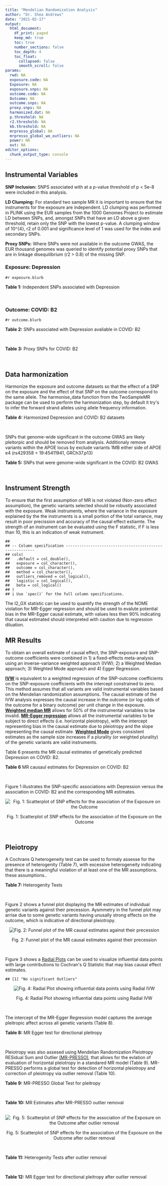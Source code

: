 ```yaml
---
title: "Mendelian Randomization Analysis"
author: "Dr. Shea Andrews"
date: "2021-02-17"
output:
  html_document:
    df_print: paged
    keep_md: true
    toc: true
    number_sections: false
    toc_depth: 4
    toc_float:
      collapsed: false
      smooth_scroll: false
params:
  rwd: NA
  exposure.code: NA
  Exposure: NA
  exposure.snps: NA
  outcome.code: NA
  Outcome: NA
  outcome.snps: NA
  proxy.snps: NA
  harmonized.dat: NA
  p.threshold: NA
  r2.threshold: NA
  kb.threshold: NA
  mrpresso_global: NA
  mrpresso_global_wo_outliers: NA
  power: NA
  out: NA
editor_options:
  chunk_output_type: console
---
```







## Instrumental Variables
**SNP Inclusion:** SNPS associated with at a p-value threshold of p < 5e-8 were included in this analysis.
<br>

**LD Clumping:** For standard two sample MR it is important to ensure that the instruments for the exposure are independent. LD clumping was performed in PLINK using the EUR samples from the 1000 Genomes Project to estimate LD between SNPs, and, amongst SNPs that have an LD above a given threshold, retain only the SNP with the lowest p-value. A clumping window of 10^{4}, r2 of 0.001 and significance level of 1 was used for the index and secondary SNPs.
<br>

**Proxy SNPs:** Where SNPs were not available in the outcome GWAS, the EUR thousand genomes was queried to identify potential proxy SNPs that are in linkage disequilibrium (r2 > 0.8) of the missing SNP.
<br>

### Exposure: Depression
`#r exposure.blurb`
<br>

**Table 1:** Independent SNPs associated with Depression
<div data-pagedtable="false">
  <script data-pagedtable-source type="application/json">
{"columns":[{"label":["SNP"],"name":[1],"type":["chr"],"align":["left"]},{"label":["CHROM"],"name":[2],"type":["dbl"],"align":["right"]},{"label":["POS"],"name":[3],"type":["dbl"],"align":["right"]},{"label":["REF"],"name":[4],"type":["chr"],"align":["left"]},{"label":["ALT"],"name":[5],"type":["chr"],"align":["left"]},{"label":["AF"],"name":[6],"type":["dbl"],"align":["right"]},{"label":["BETA"],"name":[7],"type":["dbl"],"align":["right"]},{"label":["SE"],"name":[8],"type":["dbl"],"align":["right"]},{"label":["Z"],"name":[9],"type":["dbl"],"align":["right"]},{"label":["P"],"name":[10],"type":["dbl"],"align":["right"]},{"label":["N"],"name":[11],"type":["dbl"],"align":["right"]},{"label":["TRAIT"],"name":[12],"type":["chr"],"align":["left"]}],"data":[{"1":"rs10127497","2":"1","3":"67050144","4":"A","5":"T","6":"0.1382330","7":"0.0097175","8":"0.0017084","9":"5.688071","10":"1.287064e-08","11":"322580","12":"Depression"},{"1":"rs6699744","2":"1","3":"72825144","4":"A","5":"T","6":"0.6120220","7":"0.0089463","8":"0.0012130","9":"7.375350","10":"1.640590e-13","11":"322580","12":"Depression"},{"1":"rs7548151","2":"1","3":"177026983","4":"G","5":"A","6":"0.0836238","7":"0.0125070","8":"0.0021234","9":"5.890082","10":"3.868121e-09","11":"322580","12":"Depression"},{"1":"rs30266","2":"5","3":"103972357","4":"G","5":"A","6":"0.3286880","7":"0.0077850","8":"0.0012541","9":"6.207639","10":"5.381459e-10","11":"322580","12":"Depression"},{"1":"rs11961509","2":"6","3":"28989210","4":"A","5":"G","6":"0.0572851","7":"0.0142470","8":"0.0025342","9":"5.621893","10":"1.889296e-08","11":"322580","12":"Depression"},{"1":"rs3132685","2":"6","3":"29945949","4":"G","5":"A","6":"0.1302020","7":"-0.0130550","8":"0.0017833","9":"-7.320698","10":"2.471724e-13","11":"322580","12":"Depression"},{"1":"rs112348907","2":"6","3":"73587953","4":"A","5":"G","6":"0.2959040","7":"0.0073444","8":"0.0012977","9":"5.659552","10":"1.518099e-08","11":"322580","12":"Depression"},{"1":"rs3807865","2":"7","3":"12250402","4":"G","5":"A","6":"0.4117220","7":"0.0081747","8":"0.0011930","9":"6.852221","10":"7.277798e-12","11":"322580","12":"Depression"},{"1":"rs2402273","2":"7","3":"117600424","4":"T","5":"C","6":"0.4094360","7":"0.0072069","8":"0.0012008","9":"6.001749","10":"1.952540e-09","11":"322580","12":"Depression"},{"1":"rs263575","2":"9","3":"17033840","4":"G","5":"A","6":"0.4600810","7":"-0.0065899","8":"0.0011794","9":"-5.587502","10":"2.305685e-08","11":"322580","12":"Depression"},{"1":"rs1021363","2":"10","3":"106610839","4":"A","5":"G","6":"0.6422000","7":"-0.0070386","8":"0.0012298","9":"-5.723370","10":"1.043999e-08","11":"322580","12":"Depression"},{"1":"rs10501696","2":"11","3":"88748162","4":"A","5":"G","6":"0.4987210","7":"-0.0078805","8":"0.0012074","9":"-6.526835","10":"6.729767e-11","11":"322580","12":"Depression"},{"1":"rs9530139","2":"13","3":"31847324","4":"C","5":"T","6":"0.1954640","7":"-0.0088540","8":"0.0014872","9":"-5.953470","10":"2.629662e-09","11":"322580","12":"Depression"},{"1":"rs28541419","2":"15","3":"88945878","4":"C","5":"G","6":"0.2309700","7":"-0.0078206","8":"0.0014078","9":"-5.555192","10":"2.777154e-08","11":"322580","12":"Depression"}],"options":{"columns":{"min":{},"max":[10]},"rows":{"min":[10],"max":[10]},"pages":{}}}
  </script>
</div>
<br>

### Outcome: COVID: B2
`#r outcome.blurb`
<br>

**Table 2:** SNPs associated with Depression avaliable in COVID: B2
<div data-pagedtable="false">
  <script data-pagedtable-source type="application/json">
{"columns":[{"label":["SNP"],"name":[1],"type":["chr"],"align":["left"]},{"label":["CHROM"],"name":[2],"type":["dbl"],"align":["right"]},{"label":["POS"],"name":[3],"type":["dbl"],"align":["right"]},{"label":["REF"],"name":[4],"type":["chr"],"align":["left"]},{"label":["ALT"],"name":[5],"type":["chr"],"align":["left"]},{"label":["AF"],"name":[6],"type":["dbl"],"align":["right"]},{"label":["BETA"],"name":[7],"type":["dbl"],"align":["right"]},{"label":["SE"],"name":[8],"type":["dbl"],"align":["right"]},{"label":["Z"],"name":[9],"type":["dbl"],"align":["right"]},{"label":["P"],"name":[10],"type":["dbl"],"align":["right"]},{"label":["N"],"name":[11],"type":["dbl"],"align":["right"]},{"label":["TRAIT"],"name":[12],"type":["chr"],"align":["left"]}],"data":[{"1":"rs10127497","2":"1","3":"67050144","4":"A","5":"T","6":"0.14660","7":"0.0398780","8":"0.024558","9":"1.6238293","10":"0.104400","11":"1887658","12":"COVID_B2__EUR"},{"1":"rs7548151","2":"1","3":"177026983","4":"G","5":"A","6":"0.09002","7":"-0.0850890","8":"0.029670","9":"-2.8678463","10":"0.004133","11":"1887658","12":"COVID_B2__EUR"},{"1":"rs30266","2":"5","3":"103972357","4":"G","5":"A","6":"0.31790","7":"-0.0043240","8":"0.019151","9":"-0.2257846","10":"0.821400","11":"1884429","12":"COVID_B2__EUR"},{"1":"rs11961509","2":"6","3":"28989210","4":"A","5":"G","6":"0.05329","7":"0.0733060","8":"0.035049","9":"2.0915290","10":"0.036480","11":"1887658","12":"COVID_B2__EUR"},{"1":"rs3132685","2":"6","3":"29945949","4":"G","5":"A","6":"0.10410","7":"0.0216750","8":"0.033145","9":"0.6539448","10":"0.513200","11":"1681173","12":"COVID_B2__EUR"},{"1":"rs112348907","2":"6","3":"73587953","4":"A","5":"G","6":"0.29860","7":"0.0261040","8":"0.020980","9":"1.2442326","10":"0.213400","11":"1877602","12":"COVID_B2__EUR"},{"1":"rs3807865","2":"7","3":"12250402","4":"G","5":"A","6":"0.39740","7":"-0.0098722","8":"0.018177","9":"-0.5431149","10":"0.587000","11":"1885042","12":"COVID_B2__EUR"},{"1":"rs2402273","2":"7","3":"117600424","4":"T","5":"C","6":"0.44830","7":"-0.0299010","8":"0.020111","9":"-1.4867983","10":"0.137100","11":"1874986","12":"COVID_B2__EUR"},{"1":"rs263575","2":"9","3":"17033840","4":"G","5":"A","6":"0.45600","7":"0.0345790","8":"0.017521","9":"1.9735746","10":"0.048430","11":"1887658","12":"COVID_B2__EUR"},{"1":"rs1021363","2":"10","3":"106610839","4":"A","5":"G","6":"0.65670","7":"-0.0155500","8":"0.018794","9":"-0.8273917","10":"0.408000","11":"1885042","12":"COVID_B2__EUR"},{"1":"rs10501696","2":"11","3":"88748162","4":"A","5":"G","6":"0.48420","7":"-0.0106380","8":"0.020251","9":"-0.5253074","10":"0.599400","11":"1874365","12":"COVID_B2__EUR"},{"1":"rs9530139","2":"13","3":"31847324","4":"C","5":"T","6":"0.20300","7":"0.0416040","8":"0.024402","9":"1.7049422","10":"0.088210","11":"1877602","12":"COVID_B2__EUR"},{"1":"rs28541419","2":"15","3":"88945878","4":"C","5":"G","6":"0.22230","7":"0.0583400","8":"0.024020","9":"2.4288093","10":"0.015150","11":"1874365","12":"COVID_B2__EUR"},{"1":"rs6699744","2":"NA","3":"NA","4":"NA","5":"NA","6":"NA","7":"NA","8":"NA","9":"NA","10":"NA","11":"NA","12":"NA"}],"options":{"columns":{"min":{},"max":[10]},"rows":{"min":[10],"max":[10]},"pages":{}}}
  </script>
</div>
<br>

**Table 3:** Proxy SNPs for COVID: B2
<div data-pagedtable="false">
  <script data-pagedtable-source type="application/json">
{"columns":[{"label":["target_snp"],"name":[1],"type":["chr"],"align":["left"]},{"label":["proxy_snp"],"name":[2],"type":["chr"],"align":["left"]},{"label":["ld.r2"],"name":[3],"type":["dbl"],"align":["right"]},{"label":["Dprime"],"name":[4],"type":["dbl"],"align":["right"]},{"label":["PHASE"],"name":[5],"type":["chr"],"align":["left"]},{"label":["X12"],"name":[6],"type":["lgl"],"align":["right"]},{"label":["CHROM"],"name":[7],"type":["dbl"],"align":["right"]},{"label":["POS"],"name":[8],"type":["dbl"],"align":["right"]},{"label":["REF.proxy"],"name":[9],"type":["lgl"],"align":["right"]},{"label":["ALT.proxy"],"name":[10],"type":["chr"],"align":["left"]},{"label":["AF"],"name":[11],"type":["dbl"],"align":["right"]},{"label":["BETA"],"name":[12],"type":["dbl"],"align":["right"]},{"label":["SE"],"name":[13],"type":["dbl"],"align":["right"]},{"label":["Z"],"name":[14],"type":["dbl"],"align":["right"]},{"label":["P"],"name":[15],"type":["dbl"],"align":["right"]},{"label":["N"],"name":[16],"type":["dbl"],"align":["right"]},{"label":["TRAIT"],"name":[17],"type":["chr"],"align":["left"]},{"label":["ref"],"name":[18],"type":["chr"],"align":["left"]},{"label":["ref.proxy"],"name":[19],"type":["lgl"],"align":["right"]},{"label":["alt"],"name":[20],"type":["lgl"],"align":["right"]},{"label":["alt.proxy"],"name":[21],"type":["chr"],"align":["left"]},{"label":["ALT"],"name":[22],"type":["lgl"],"align":["right"]},{"label":["REF"],"name":[23],"type":["chr"],"align":["left"]},{"label":["proxy.outcome"],"name":[24],"type":["lgl"],"align":["right"]}],"data":[{"1":"rs6699744","2":"rs2012697","3":"1","4":"1","5":"AT/TC","6":"NA","7":"1","8":"72819612","9":"TRUE","10":"C","11":"0.6069","12":"-0.0072287","13":"0.019401","14":"-0.3725942","15":"0.7095","16":"1203400","17":"COVID_B2__EUR","18":"A","19":"TRUE","20":"TRUE","21":"C","22":"TRUE","23":"A","24":"TRUE"}],"options":{"columns":{"min":{},"max":[10]},"rows":{"min":[10],"max":[10]},"pages":{}}}
  </script>
</div>
<br>

## Data harmonization
Harmonize the exposure and outcome datasets so that the effect of a SNP on the exposure and the effect of that SNP on the outcome correspond to the same allele. The harmonise_data function from the TwoSampleMR package can be used to perform the harmonization step, by default it try's to infer the forward strand alleles using allele frequency information.
<br>

**Table 4:** Harmonized Depression and COVID: B2 datasets
<div data-pagedtable="false">
  <script data-pagedtable-source type="application/json">
{"columns":[{"label":["SNP"],"name":[1],"type":["chr"],"align":["left"]},{"label":["effect_allele.exposure"],"name":[2],"type":["chr"],"align":["left"]},{"label":["other_allele.exposure"],"name":[3],"type":["chr"],"align":["left"]},{"label":["effect_allele.outcome"],"name":[4],"type":["chr"],"align":["left"]},{"label":["other_allele.outcome"],"name":[5],"type":["chr"],"align":["left"]},{"label":["beta.exposure"],"name":[6],"type":["dbl"],"align":["right"]},{"label":["beta.outcome"],"name":[7],"type":["dbl"],"align":["right"]},{"label":["eaf.exposure"],"name":[8],"type":["dbl"],"align":["right"]},{"label":["eaf.outcome"],"name":[9],"type":["dbl"],"align":["right"]},{"label":["remove"],"name":[10],"type":["lgl"],"align":["right"]},{"label":["palindromic"],"name":[11],"type":["lgl"],"align":["right"]},{"label":["ambiguous"],"name":[12],"type":["lgl"],"align":["right"]},{"label":["id.outcome"],"name":[13],"type":["chr"],"align":["left"]},{"label":["chr.outcome"],"name":[14],"type":["dbl"],"align":["right"]},{"label":["pos.outcome"],"name":[15],"type":["dbl"],"align":["right"]},{"label":["se.outcome"],"name":[16],"type":["dbl"],"align":["right"]},{"label":["z.outcome"],"name":[17],"type":["dbl"],"align":["right"]},{"label":["pval.outcome"],"name":[18],"type":["dbl"],"align":["right"]},{"label":["samplesize.outcome"],"name":[19],"type":["dbl"],"align":["right"]},{"label":["outcome"],"name":[20],"type":["chr"],"align":["left"]},{"label":["mr_keep.outcome"],"name":[21],"type":["lgl"],"align":["right"]},{"label":["pval_origin.outcome"],"name":[22],"type":["chr"],"align":["left"]},{"label":["chr.exposure"],"name":[23],"type":["dbl"],"align":["right"]},{"label":["pos.exposure"],"name":[24],"type":["dbl"],"align":["right"]},{"label":["se.exposure"],"name":[25],"type":["dbl"],"align":["right"]},{"label":["z.exposure"],"name":[26],"type":["dbl"],"align":["right"]},{"label":["pval.exposure"],"name":[27],"type":["dbl"],"align":["right"]},{"label":["samplesize.exposure"],"name":[28],"type":["dbl"],"align":["right"]},{"label":["exposure"],"name":[29],"type":["chr"],"align":["left"]},{"label":["mr_keep.exposure"],"name":[30],"type":["lgl"],"align":["right"]},{"label":["pval_origin.exposure"],"name":[31],"type":["chr"],"align":["left"]},{"label":["id.exposure"],"name":[32],"type":["chr"],"align":["left"]},{"label":["action"],"name":[33],"type":["dbl"],"align":["right"]},{"label":["mr_keep"],"name":[34],"type":["lgl"],"align":["right"]},{"label":["pt"],"name":[35],"type":["dbl"],"align":["right"]},{"label":["pleitropy_keep"],"name":[36],"type":["lgl"],"align":["right"]},{"label":["mrpresso_RSSobs"],"name":[37],"type":["dbl"],"align":["right"]},{"label":["mrpresso_pval"],"name":[38],"type":["dbl"],"align":["right"]},{"label":["mrpresso_keep"],"name":[39],"type":["lgl"],"align":["right"]}],"data":[{"1":"rs10127497","2":"T","3":"A","4":"T","5":"A","6":"0.0097175","7":"0.0398780","8":"0.1382330","9":"0.14660","10":"FALSE","11":"TRUE","12":"FALSE","13":"xUOIbd","14":"1","15":"67050144","16":"0.024558","17":"1.6238293","18":"0.104400","19":"1887658","20":"covidhgi2020B2v5alleur","21":"TRUE","22":"reported","23":"1","24":"67050144","25":"0.0017084","26":"5.688071","27":"1.287064e-08","28":"322580","29":"Howard2018dep","30":"TRUE","31":"reported","32":"CMHJpC","33":"2","34":"TRUE","35":"5e-08","36":"TRUE","37":"2.891029e-03","38":"0.4340","39":"TRUE"},{"1":"rs1021363","2":"G","3":"A","4":"G","5":"A","6":"-0.0070386","7":"-0.0155500","8":"0.6422000","9":"0.65670","10":"FALSE","11":"FALSE","12":"FALSE","13":"xUOIbd","14":"10","15":"106610839","16":"0.018794","17":"-0.8273917","18":"0.408000","19":"1885042","20":"covidhgi2020B2v5alleur","21":"TRUE","22":"reported","23":"10","24":"106610839","25":"0.0012298","26":"-5.723370","27":"1.043999e-08","28":"322580","29":"Howard2018dep","30":"TRUE","31":"reported","32":"CMHJpC","33":"2","34":"TRUE","35":"5e-08","36":"TRUE","37":"5.938150e-04","38":"1.0000","39":"TRUE"},{"1":"rs10501696","2":"G","3":"A","4":"G","5":"A","6":"-0.0078805","7":"-0.0106380","8":"0.4987210","9":"0.48420","10":"FALSE","11":"FALSE","12":"FALSE","13":"xUOIbd","14":"11","15":"88748162","16":"0.020251","17":"-0.5253074","18":"0.599400","19":"1874365","20":"covidhgi2020B2v5alleur","21":"TRUE","22":"reported","23":"11","24":"88748162","25":"0.0012074","26":"-6.526835","27":"6.729767e-11","28":"322580","29":"Howard2018dep","30":"TRUE","31":"reported","32":"CMHJpC","33":"2","34":"TRUE","35":"5e-08","36":"TRUE","37":"4.060895e-04","38":"1.0000","39":"TRUE"},{"1":"rs112348907","2":"G","3":"A","4":"G","5":"A","6":"0.0073444","7":"0.0261040","8":"0.2959040","9":"0.29860","10":"FALSE","11":"FALSE","12":"FALSE","13":"xUOIbd","14":"6","15":"73587953","16":"0.020980","17":"1.2442326","18":"0.213400","19":"1877602","20":"covidhgi2020B2v5alleur","21":"TRUE","22":"reported","23":"6","24":"73587953","25":"0.0012977","26":"5.659552","27":"1.518099e-08","28":"322580","29":"Howard2018dep","30":"TRUE","31":"reported","32":"CMHJpC","33":"2","34":"TRUE","35":"5e-08","36":"TRUE","37":"1.273003e-03","38":"1.0000","39":"TRUE"},{"1":"rs11961509","2":"G","3":"A","4":"G","5":"A","6":"0.0142470","7":"0.0733060","8":"0.0572851","9":"0.05329","10":"FALSE","11":"FALSE","12":"FALSE","13":"xUOIbd","14":"6","15":"28989210","16":"0.035049","17":"2.0915290","18":"0.036480","19":"1887658","20":"covidhgi2020B2v5alleur","21":"TRUE","22":"reported","23":"6","24":"28989210","25":"0.0025342","26":"5.621893","27":"1.889296e-08","28":"322580","29":"Howard2018dep","30":"TRUE","31":"reported","32":"CMHJpC","33":"2","34":"TRUE","35":"5e-08","36":"TRUE","37":"9.071591e-03","38":"0.0952","39":"TRUE"},{"1":"rs2402273","2":"C","3":"T","4":"C","5":"T","6":"0.0072069","7":"-0.0299010","8":"0.4094360","9":"0.44830","10":"FALSE","11":"FALSE","12":"FALSE","13":"xUOIbd","14":"7","15":"117600424","16":"0.020111","17":"-1.4867983","18":"0.137100","19":"1874986","20":"covidhgi2020B2v5alleur","21":"TRUE","22":"reported","23":"7","24":"117600424","25":"0.0012008","26":"6.001749","27":"1.952540e-09","28":"322580","29":"Howard2018dep","30":"TRUE","31":"reported","32":"CMHJpC","33":"2","34":"TRUE","35":"5e-08","36":"TRUE","37":"5.721158e-04","38":"1.0000","39":"TRUE"},{"1":"rs263575","2":"A","3":"G","4":"A","5":"G","6":"-0.0065899","7":"0.0345790","8":"0.4600810","9":"0.45600","10":"FALSE","11":"FALSE","12":"FALSE","13":"xUOIbd","14":"9","15":"17033840","16":"0.017521","17":"1.9735746","18":"0.048430","19":"1887658","20":"covidhgi2020B2v5alleur","21":"TRUE","22":"reported","23":"9","24":"17033840","25":"0.0011794","26":"-5.587502","27":"2.305685e-08","28":"322580","29":"Howard2018dep","30":"TRUE","31":"reported","32":"CMHJpC","33":"2","34":"TRUE","35":"5e-08","36":"TRUE","37":"8.855834e-04","38":"1.0000","39":"TRUE"},{"1":"rs28541419","2":"G","3":"C","4":"G","5":"C","6":"-0.0078206","7":"0.0583400","8":"0.2309700","9":"0.22230","10":"FALSE","11":"TRUE","12":"FALSE","13":"xUOIbd","14":"15","15":"88945878","16":"0.024020","17":"2.4288093","18":"0.015150","19":"1874365","20":"covidhgi2020B2v5alleur","21":"TRUE","22":"reported","23":"15","24":"88945878","25":"0.0014078","26":"-5.555192","27":"2.777154e-08","28":"322580","29":"Howard2018dep","30":"TRUE","31":"reported","32":"CMHJpC","33":"2","34":"TRUE","35":"5e-08","36":"TRUE","37":"2.798772e-03","38":"0.3836","39":"TRUE"},{"1":"rs30266","2":"A","3":"G","4":"A","5":"G","6":"0.0077850","7":"-0.0043240","8":"0.3286880","9":"0.31790","10":"FALSE","11":"FALSE","12":"FALSE","13":"xUOIbd","14":"5","15":"103972357","16":"0.019151","17":"-0.2257846","18":"0.821400","19":"1884429","20":"covidhgi2020B2v5alleur","21":"TRUE","22":"reported","23":"5","24":"103972357","25":"0.0012541","26":"6.207639","27":"5.381459e-10","28":"322580","29":"Howard2018dep","30":"TRUE","31":"reported","32":"CMHJpC","33":"2","34":"TRUE","35":"5e-08","36":"TRUE","37":"1.585299e-05","38":"1.0000","39":"TRUE"},{"1":"rs3132685","2":"A","3":"G","4":"A","5":"G","6":"-0.0130550","7":"0.0216750","8":"0.1302020","9":"0.10410","10":"FALSE","11":"FALSE","12":"FALSE","13":"xUOIbd","14":"6","15":"29945949","16":"0.033145","17":"0.6539448","18":"0.513200","19":"1681173","20":"covidhgi2020B2v5alleur","21":"TRUE","22":"reported","23":"6","24":"29945949","25":"0.0017833","26":"-7.320698","27":"2.471724e-13","28":"322580","29":"Howard2018dep","30":"TRUE","31":"reported","32":"CMHJpC","33":"2","34":"TRUE","35":"5e-08","36":"TRUE","37":"7.918852e-05","38":"1.0000","39":"TRUE"},{"1":"rs3807865","2":"A","3":"G","4":"A","5":"G","6":"0.0081747","7":"-0.0098722","8":"0.4117220","9":"0.39740","10":"FALSE","11":"FALSE","12":"FALSE","13":"xUOIbd","14":"7","15":"12250402","16":"0.018177","17":"-0.5431149","18":"0.587000","19":"1885042","20":"covidhgi2020B2v5alleur","21":"TRUE","22":"reported","23":"7","24":"12250402","25":"0.0011930","26":"6.852221","27":"7.277798e-12","28":"322580","29":"Howard2018dep","30":"TRUE","31":"reported","32":"CMHJpC","33":"2","34":"TRUE","35":"5e-08","36":"TRUE","37":"2.635694e-06","38":"1.0000","39":"TRUE"},{"1":"rs6699744","2":"T","3":"A","4":"T","5":"A","6":"0.0089463","7":"-0.0072287","8":"0.6120220","9":"0.60690","10":"FALSE","11":"TRUE","12":"FALSE","13":"xUOIbd","14":"1","15":"72819612","16":"0.019401","17":"-0.3725942","18":"0.709500","19":"1203400","20":"covidhgi2020B2v5alleur","21":"TRUE","22":"reported","23":"1","24":"72825144","25":"0.0012130","26":"7.375350","27":"1.640590e-13","28":"322580","29":"Howard2018dep","30":"TRUE","31":"reported","32":"CMHJpC","33":"2","34":"TRUE","35":"5e-08","36":"TRUE","37":"4.753293e-06","38":"1.0000","39":"TRUE"},{"1":"rs7548151","2":"A","3":"G","4":"A","5":"G","6":"0.0125070","7":"-0.0850890","8":"0.0836238","9":"0.09002","10":"FALSE","11":"FALSE","12":"FALSE","13":"xUOIbd","14":"1","15":"177026983","16":"0.029670","17":"-2.8678463","18":"0.004133","19":"1887658","20":"covidhgi2020B2v5alleur","21":"TRUE","22":"reported","23":"1","24":"177026983","25":"0.0021234","26":"5.890082","27":"3.868121e-09","28":"322580","29":"Howard2018dep","30":"TRUE","31":"reported","32":"CMHJpC","33":"2","34":"TRUE","35":"5e-08","36":"TRUE","37":"6.197195e-03","38":"0.1162","39":"TRUE"},{"1":"rs9530139","2":"T","3":"C","4":"T","5":"C","6":"-0.0088540","7":"0.0416040","8":"0.1954640","9":"0.20300","10":"FALSE","11":"FALSE","12":"FALSE","13":"xUOIbd","14":"13","15":"31847324","16":"0.024402","17":"1.7049422","18":"0.088210","19":"1877602","20":"covidhgi2020B2v5alleur","21":"TRUE","22":"reported","23":"13","24":"31847324","25":"0.0014872","26":"-5.953470","27":"2.629662e-09","28":"322580","29":"Howard2018dep","30":"TRUE","31":"reported","32":"CMHJpC","33":"2","34":"TRUE","35":"5e-08","36":"TRUE","37":"1.198425e-03","38":"1.0000","39":"TRUE"}],"options":{"columns":{"min":{},"max":[10]},"rows":{"min":[10],"max":[10]},"pages":{}}}
  </script>
</div>
<br>

SNPs that genome-wide significant in the outcome GWAS are likely pleitorpic and should be removed from analysis. Additionaly remove variants within the APOE locus by exclude variants 1MB either side of APOE e4 (rs429358 = 19:45411941, GRCh37.p13)
<br>


**Table 5:** SNPs that were genome-wide significant in the COVID: B2 GWAS
<div data-pagedtable="false">
  <script data-pagedtable-source type="application/json">
{"columns":[{"label":["SNP"],"name":[1],"type":["chr"],"align":["left"]},{"label":["chr.outcome"],"name":[2],"type":["dbl"],"align":["right"]},{"label":["pos.outcome"],"name":[3],"type":["dbl"],"align":["right"]},{"label":["pval.exposure"],"name":[4],"type":["dbl"],"align":["right"]},{"label":["pval.outcome"],"name":[5],"type":["dbl"],"align":["right"]}],"data":[],"options":{"columns":{"min":{},"max":[10]},"rows":{"min":[10],"max":[10]},"pages":{}}}
  </script>
</div>
<br>


## Instrument Strength
To ensure that the first assumption of MR is not violated (Non-zero effect assumption), the genetic variants selected should be robustly associated with the exposure. Weak instruments, where the variance in the exposure explained by the the instruments is a small portion of the total variance, may result in poor precission and accuracy of the causal effect estiamte. The strength of an instrument can be evaluated using the F statistic, if F is less than 10, this is an indication of weak instrument.


```
## 
## -- Column specification --------------------------------------------------------
## cols(
##   .default = col_double(),
##   exposure = col_character(),
##   outcome = col_character(),
##   method = col_character(),
##   outliers_removed = col_logical(),
##   logistic = col_logical(),
##   beta = col_logical()
## )
## i Use `spec()` for the full column specifications.
```

<div data-pagedtable="false">
  <script data-pagedtable-source type="application/json">
{"columns":[{"label":["outliers_removed"],"name":[1],"type":["lgl"],"align":["right"]},{"label":["pve.exposure"],"name":[2],"type":["dbl"],"align":["right"]},{"label":["F"],"name":[3],"type":["dbl"],"align":["right"]},{"label":["Alpha"],"name":[4],"type":["dbl"],"align":["right"]},{"label":["NCP"],"name":[5],"type":["dbl"],"align":["right"]},{"label":["Power"],"name":[6],"type":["dbl"],"align":["right"]}],"data":[{"1":"FALSE","2":"0.001650927","3":"38.10084","4":"0.05","5":"2.393238","6":"0.3400466"}],"options":{"columns":{"min":{},"max":[10]},"rows":{"min":[10],"max":[10]},"pages":{}}}
  </script>
</div>

The I2_GX statistic can be used to quantify the strength of the NOME violation for MR-Egger regression and should be used to evalute potential bias in the MR-Egger causal estimate, with values less then 90% indicating that causal estimated should interpreted with caution due to regression diluation.

<div data-pagedtable="false">
  <script data-pagedtable-source type="application/json">
{"columns":[{"label":["outliers_removed"],"name":[1],"type":["lgl"],"align":["right"]},{"label":["Isq_gx"],"name":[2],"type":["dbl"],"align":["right"]}],"data":[{"1":"FALSE","2":"0"},{"1":"TRUE","2":"NA"}],"options":{"columns":{"min":{},"max":[10]},"rows":{"min":[10],"max":[10]},"pages":{}}}
  </script>
</div>


## MR Results
To obtain an overall estimate of causal effect, the SNP-exposure and SNP-outcome coefficients were combined in 1) a fixed-effects meta-analysis using an inverse-variance weighted approach (IVW); 2) a Weighted Median approach; 3) Weighted Mode approach and 4) Egger Regression.


[**IVW**](https://doi.org/10.1002/gepi.21758) is equivalent to a weighted regression of the SNP-outcome coefficients on the SNP-exposure coefficients with the intercept constrained to zero. This method assumes that all variants are valid instrumental variables based on the Mendelian randomization assumptions. The causal estimate of the IVW analysis expresses the causal increase in the outcome (or log odds of the outcome for a binary outcome) per unit change in the exposure. [**Weighted median MR**](https://doi.org/10.1002/gepi.21965) allows for 50% of the instrumental variables to be invalid. [**MR-Egger regression**](https://doi.org/10.1093/ije/dyw220) allows all the instrumental variables to be subject to direct effects (i.e. horizontal pleiotropy), with the intercept representing bias in the causal estimate due to pleiotropy and the slope representing the causal estimate. [**Weighted Mode**](https://doi.org/10.1093/ije/dyx102) gives consistent estimates as the sample size increases if a plurality (or weighted plurality) of the genetic variants are valid instruments.
<br>



Table 6 presents the MR causal estimates of genetically predicted Depression on COVID: B2.
<br>

**Table 6** MR causaul estimates for Depression on COVID: B2
<div data-pagedtable="false">
  <script data-pagedtable-source type="application/json">
{"columns":[{"label":["id.exposure"],"name":[1],"type":["chr"],"align":["left"]},{"label":["id.outcome"],"name":[2],"type":["chr"],"align":["left"]},{"label":["outcome"],"name":[3],"type":["chr"],"align":["left"]},{"label":["exposure"],"name":[4],"type":["chr"],"align":["left"]},{"label":["method"],"name":[5],"type":["chr"],"align":["left"]},{"label":["nsnp"],"name":[6],"type":["int"],"align":["right"]},{"label":["b"],"name":[7],"type":["dbl"],"align":["right"]},{"label":["se"],"name":[8],"type":["dbl"],"align":["right"]},{"label":["pval"],"name":[9],"type":["dbl"],"align":["right"]}],"data":[{"1":"CMHJpC","2":"xUOIbd","3":"covidhgi2020B2v5alleur","4":"Howard2018dep","5":"Inverse variance weighted (fixed effects)","6":"14","7":"-1.0276803","8":"0.6809569","9":"0.1312551"},{"1":"CMHJpC","2":"xUOIbd","3":"covidhgi2020B2v5alleur","4":"Howard2018dep","5":"Weighted median","6":"14","7":"-0.9011618","8":"1.0666567","9":"0.3981962"},{"1":"CMHJpC","2":"xUOIbd","3":"covidhgi2020B2v5alleur","4":"Howard2018dep","5":"Weighted mode","6":"14","7":"-0.7306642","8":"1.9531648","9":"0.7143661"},{"1":"CMHJpC","2":"xUOIbd","3":"covidhgi2020B2v5alleur","4":"Howard2018dep","5":"MR Egger","6":"14","7":"1.2405901","8":"5.1951447","9":"0.8152917"}],"options":{"columns":{"min":{},"max":[10]},"rows":{"min":[10],"max":[10]},"pages":{}}}
  </script>
</div>
<br>

Figure 1 illustrates the SNP-specific associations with Depression versus the association in COVID: B2 and the corresponding MR estimates.
<br>

<div class="figure" style="text-align: center">
<img src="/sc/arion/projects/LOAD/shea/Projects/MRcovid/results/MRcovideur/Howard2018dep/covidhgi2020B2v5alleur/Howard2018dep_5e-8_covidhgi2020B2v5alleur_MR_Analaysis_files/figure-html/scatter_plot-1.png" alt="Fig. 1: Scatterplot of SNP effects for the association of the Exposure on the Outcome"  />
<p class="caption">Fig. 1: Scatterplot of SNP effects for the association of the Exposure on the Outcome</p>
</div>
<br>


## Pleiotropy
A Cochrans Q heterogeneity test can be used to formaly assesse for the presence of heterogenity (Table 7), with excessive heterogeneity indicating that there is a meaningful violation of at least one of the MR assumptions.
these assumptions..
<br>

**Table 7:** Heterogenity Tests
<div data-pagedtable="false">
  <script data-pagedtable-source type="application/json">
{"columns":[{"label":["id.exposure"],"name":[1],"type":["chr"],"align":["left"]},{"label":["id.outcome"],"name":[2],"type":["chr"],"align":["left"]},{"label":["outcome"],"name":[3],"type":["chr"],"align":["left"]},{"label":["exposure"],"name":[4],"type":["chr"],"align":["left"]},{"label":["method"],"name":[5],"type":["chr"],"align":["left"]},{"label":["Q"],"name":[6],"type":["dbl"],"align":["right"]},{"label":["Q_df"],"name":[7],"type":["dbl"],"align":["right"]},{"label":["Q_pval"],"name":[8],"type":["dbl"],"align":["right"]}],"data":[{"1":"CMHJpC","2":"xUOIbd","3":"covidhgi2020B2v5alleur","4":"Howard2018dep","5":"MR Egger","6":"30.77933","7":"12","8":"0.002128479"},{"1":"CMHJpC","2":"xUOIbd","3":"covidhgi2020B2v5alleur","4":"Howard2018dep","5":"Inverse variance weighted","6":"31.29083","7":"13","8":"0.003056550"}],"options":{"columns":{"min":{},"max":[10]},"rows":{"min":[10],"max":[10]},"pages":{}}}
  </script>
</div>
<br>

Figure 2 shows a funnel plot displaying the MR estimates of individual genetic variants against their precession. Aysmmetry in the funnel plot may arrise due to some genetic variants having unusally strong effects on the outcome, which is indicative of directional pleiotropy.
<br>

<div class="figure" style="text-align: center">
<img src="/sc/arion/projects/LOAD/shea/Projects/MRcovid/results/MRcovideur/Howard2018dep/covidhgi2020B2v5alleur/Howard2018dep_5e-8_covidhgi2020B2v5alleur_MR_Analaysis_files/figure-html/funnel_plot-1.png" alt="Fig. 2: Funnel plot of the MR causal estimates against their precession"  />
<p class="caption">Fig. 2: Funnel plot of the MR causal estimates against their precession</p>
</div>
<br>

Figure 3 shows a [Radial Plots](https://github.com/WSpiller/RadialMR) can be used to visualize influential data points with large contributions to Cochran's Q Statistic that may bias causal effect estimates.




```
## [1] "No significant Outliers"
```

<div class="figure" style="text-align: center">
<img src="/sc/arion/projects/LOAD/shea/Projects/MRcovid/results/MRcovideur/Howard2018dep/covidhgi2020B2v5alleur/Howard2018dep_5e-8_covidhgi2020B2v5alleur_MR_Analaysis_files/figure-html/Radial_Plot-1.png" alt="Fig. 4: Radial Plot showing influential data points using Radial IVW"  />
<p class="caption">Fig. 4: Radial Plot showing influential data points using Radial IVW</p>
</div>
<br>

The intercept of the MR-Egger Regression model captures the average pleitropic affect across all genetic variants (Table 8).
<br>

**Table 8:** MR Egger test for directional pleitropy
<div data-pagedtable="false">
  <script data-pagedtable-source type="application/json">
{"columns":[{"label":["id.exposure"],"name":[1],"type":["chr"],"align":["left"]},{"label":["id.outcome"],"name":[2],"type":["chr"],"align":["left"]},{"label":["outcome"],"name":[3],"type":["chr"],"align":["left"]},{"label":["exposure"],"name":[4],"type":["chr"],"align":["left"]},{"label":["egger_intercept"],"name":[5],"type":["dbl"],"align":["right"]},{"label":["se"],"name":[6],"type":["dbl"],"align":["right"]},{"label":["pval"],"name":[7],"type":["dbl"],"align":["right"]}],"data":[{"1":"CMHJpC","2":"xUOIbd","3":"covidhgi2020B2v5alleur","4":"Howard2018dep","5":"-0.01979819","6":"0.04433449","7":"0.663142"}],"options":{"columns":{"min":{},"max":[10]},"rows":{"min":[10],"max":[10]},"pages":{}}}
  </script>
</div>
<br>

Pleiotropy was also assesed using Mendelian Randomization Pleiotropy RESidual Sum and Outlier [(MR-PRESSO)](https://doi.org/10.1038/s41588-018-0099-7), that allows for the evlation of evaluation of horizontal pleiotropy in a standared MR model (Table 9). MR-PRESSO performs a global test for detection of horizontal pleiotropy and correction of pleiotropy via outlier removal (Table 10).
<br>

**Table 9:** MR-PRESSO Global Test for pleitropy
<div data-pagedtable="false">
  <script data-pagedtable-source type="application/json">
{"columns":[{"label":["id.exposure"],"name":[1],"type":["chr"],"align":["left"]},{"label":["id.outcome"],"name":[2],"type":["chr"],"align":["left"]},{"label":["outcome"],"name":[3],"type":["chr"],"align":["left"]},{"label":["exposure"],"name":[4],"type":["chr"],"align":["left"]},{"label":["pt"],"name":[5],"type":["dbl"],"align":["right"]},{"label":["outliers_removed"],"name":[6],"type":["lgl"],"align":["right"]},{"label":["n_outliers"],"name":[7],"type":["dbl"],"align":["right"]},{"label":["RSSobs"],"name":[8],"type":["dbl"],"align":["right"]},{"label":["pval"],"name":[9],"type":["dbl"],"align":["right"]}],"data":[{"1":"CMHJpC","2":"xUOIbd","3":"covidhgi2020B2v5alleur","4":"Howard2018dep","5":"5e-08","6":"FALSE","7":"0","8":"36.08039","9":"0.0038"}],"options":{"columns":{"min":{},"max":[10]},"rows":{"min":[10],"max":[10]},"pages":{}}}
  </script>
</div>
<br>


**Table 10:** MR Estimates after MR-PRESSO outlier removal
<div data-pagedtable="false">
  <script data-pagedtable-source type="application/json">
{"columns":[{"label":["id.exposure"],"name":[1],"type":["chr"],"align":["left"]},{"label":["id.outcome"],"name":[2],"type":["chr"],"align":["left"]},{"label":["outcome"],"name":[3],"type":["chr"],"align":["left"]},{"label":["exposure"],"name":[4],"type":["chr"],"align":["left"]},{"label":["method"],"name":[5],"type":["chr"],"align":["left"]},{"label":["nsnp"],"name":[6],"type":["lgl"],"align":["right"]},{"label":["b"],"name":[7],"type":["lgl"],"align":["right"]},{"label":["se"],"name":[8],"type":["lgl"],"align":["right"]},{"label":["pval"],"name":[9],"type":["lgl"],"align":["right"]}],"data":[{"1":"CMHJpC","2":"xUOIbd","3":"covidhgi2020B2v5alleur","4":"Howard2018dep","5":"mrpresso","6":"NA","7":"NA","8":"NA","9":"NA"}],"options":{"columns":{"min":{},"max":[10]},"rows":{"min":[10],"max":[10]},"pages":{}}}
  </script>
</div>
<br>

<div class="figure" style="text-align: center">
<img src="/sc/arion/projects/LOAD/shea/Projects/MRcovid/results/MRcovideur/Howard2018dep/covidhgi2020B2v5alleur/Howard2018dep_5e-8_covidhgi2020B2v5alleur_MR_Analaysis_files/figure-html/scatter_plot_outlier-1.png" alt="Fig. 5: Scatterplot of SNP effects for the association of the Exposure on the Outcome after outlier removal"  />
<p class="caption">Fig. 5: Scatterplot of SNP effects for the association of the Exposure on the Outcome after outlier removal</p>
</div>
<br>

**Table 11:** Heterogenity Tests after outlier removal
<div data-pagedtable="false">
  <script data-pagedtable-source type="application/json">
{"columns":[{"label":["id.exposure"],"name":[1],"type":["chr"],"align":["left"]},{"label":["id.outcome"],"name":[2],"type":["chr"],"align":["left"]},{"label":["outcome"],"name":[3],"type":["chr"],"align":["left"]},{"label":["exposure"],"name":[4],"type":["chr"],"align":["left"]},{"label":["method"],"name":[5],"type":["chr"],"align":["left"]},{"label":["Q"],"name":[6],"type":["lgl"],"align":["right"]},{"label":["Q_df"],"name":[7],"type":["lgl"],"align":["right"]},{"label":["Q_pval"],"name":[8],"type":["lgl"],"align":["right"]}],"data":[{"1":"CMHJpC","2":"xUOIbd","3":"covidhgi2020B2v5alleur","4":"Howard2018dep","5":"mrpresso","6":"NA","7":"NA","8":"NA"}],"options":{"columns":{"min":{},"max":[10]},"rows":{"min":[10],"max":[10]},"pages":{}}}
  </script>
</div>
<br>

**Table 12:** MR Egger test for directional pleitropy after outlier removal
<div data-pagedtable="false">
  <script data-pagedtable-source type="application/json">
{"columns":[{"label":["id.exposure"],"name":[1],"type":["chr"],"align":["left"]},{"label":["id.outcome"],"name":[2],"type":["chr"],"align":["left"]},{"label":["outcome"],"name":[3],"type":["chr"],"align":["left"]},{"label":["exposure"],"name":[4],"type":["chr"],"align":["left"]},{"label":["method"],"name":[5],"type":["chr"],"align":["left"]},{"label":["egger_intercept"],"name":[6],"type":["lgl"],"align":["right"]},{"label":["se"],"name":[7],"type":["lgl"],"align":["right"]},{"label":["pval"],"name":[8],"type":["lgl"],"align":["right"]}],"data":[{"1":"CMHJpC","2":"xUOIbd","3":"covidhgi2020B2v5alleur","4":"Howard2018dep","5":"mrpresso","6":"NA","7":"NA","8":"NA"}],"options":{"columns":{"min":{},"max":[10]},"rows":{"min":[10],"max":[10]},"pages":{}}}
  </script>
</div>
<br>
